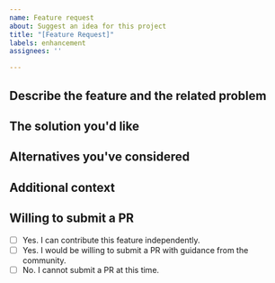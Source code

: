 ```yaml
---
name: Feature request
about: Suggest an idea for this project
title: "[Feature Request]"
labels: enhancement
assignees: ''

---
```


## Describe the feature and the related problem
<!-- A clear and concise description of what the problem is. Ex. I'm always frustrated when [...] -->

## The solution you'd like
<!-- A clear and concise description of what you want to happen. -->

## Alternatives you've considered
<!-- A clear and concise description of any alternative solutions or features you've considered. -->

## Additional context
<!-- Add any other context or screenshots about the feature request here. -->

## Willing to submit a PR
- [ ] Yes. I can contribute this feature independently.
- [ ] Yes. I would be willing to submit a PR with guidance from the community.
- [ ] No. I cannot submit a PR at this time.
